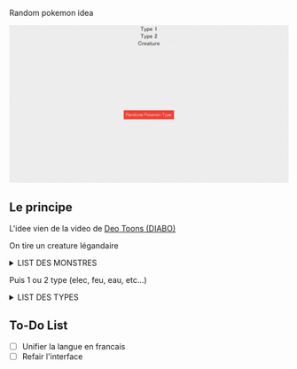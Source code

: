 Random pokemon idea

![](https://github.com/MrRoiPanda/Random-Pokemon-Idea/blob/fc4d9e37389c74f8eb85e77eb5c1f9e27dcbbf01/gui.gif)

## Le principe
L'idee vien de la video de [Deo Toons (DIABO)](https://youtu.be/xvrL8h4VLbs)

On tire un creature légandaire

<details><summary>LIST DES MONSTRES</summary>

- Typhons
- Harpies
- Gorgones
- Érinye
- Scylla
- Chimères
- Centaures 
- Wendigos 
- Guivres
- Goules
- Béhémot
- Banshee
- Rokh
- Jiangshi
- Leprechaun
- Kraken
- Wyvernes
- Mandragore
- Cocatrix
- Phénix
- Mimic
- Slimes
- Liches
- Licorne
- Sphinx
- Golem
- Manticore
- Nagas
- Inugami

</details>

Puis 1 ou 2 type (elec, feu, eau, etc...)

<details><summary>LIST DES TYPES</summary>

- Normal
- Fire
- Water
- Grass
- Flying
- Fighting
- Poison
- Electric
- Ground
- Rock
- Psychic
- Ice
- Bug
- Ghost
- Steel
- Dragon
- Dark
- Fairy

</details>

## To-Do List

- [ ] Unifier la langue en francais
- [ ] Refair l'interface